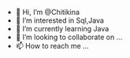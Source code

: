 - 👋 Hi, I’m @Chitikina
- 👀 I’m interested in Sql,Java
- 🌱 I’m currently learning Java
- 💞️ I’m looking to collaborate on ...
- 📫 How to reach me ...

<!---
Chitikina/Chitikina is a ✨ special ✨ repository because its `README.md` (this file) appears on your GitHub profile.
You can click the Preview link to take a look at your changes.
--->
